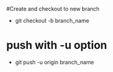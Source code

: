 #Create and checkout to new branch 

 - git checkout -b branch_name

# push with -u option

 - git push -u origin branch_name
